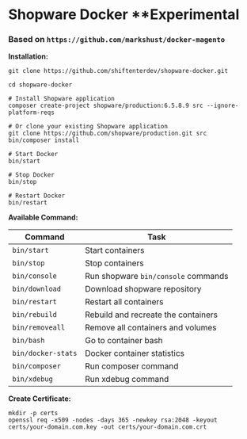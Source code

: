 # Shopware Docker **Experimental
### Based on `https://github.com/markshust/docker-magento`

__Installation:__

```shell
git clone https://github.com/shiftenterdev/shopware-docker.git

cd shopware-docker

# Install Shopware application
composer create-project shopware/production:6.5.8.9 src --ignore-platform-reqs

# Or clone your existing Shopware application
git clone https://github.com/shopware/production.git src
bin/composer install

# Start Docker
bin/start

# Stop Docker
bin/stop

# Restart Docker
bin/restart

````

__Available Command:__

| Command            | Task                                |
|--------------------|-------------------------------------|
| `bin/start`        | Start containers                    |
| `bin/stop`         | Stop containers                     |
| `bin/console`      | Run shopware `bin/console` commands |
| `bin/download`     | Download shopware repository        |
| `bin/restart`      | Restart all containers              |
| `bin/rebuild`      | Rebuild and recreate the containers |
| `bin/removeall`    | Remove all containers and volumes   |
| `bin/bash`         | Go to container bash                |
| `bin/docker-stats` | Docker container statistics         |
| `bin/composer`     | Run composer command                |
| `bin/xdebug`       | Run xdebug command                  |


__Create Certificate:__
```shell
mkdir -p certs
openssl req -x509 -nodes -days 365 -newkey rsa:2048 -keyout certs/your-domain.com.key -out certs/your-domain.com.crt
```
